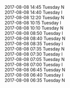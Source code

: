2017-08-08 14:45 Tuesday  N  
2017-08-08 14:40 Tuesday  I  
2017-08-08 12:20 Tuesday  N  
2017-08-08 10:15 Tuesday  I  
2017-08-08 10:10 Tuesday  N  
2017-08-08 08:50 Tuesday  I  
2017-08-08 08:40 Tuesday  N  
2017-08-08 08:35 Tuesday  I  
2017-08-08 07:35 Tuesday  N  
2017-08-08 07:30 Tuesday  I  
2017-08-08 07:05 Tuesday  N  
2017-08-08 07:00 Tuesday  I  
2017-08-08 06:45 Tuesday  N  
2017-08-08 06:40 Tuesday  I  
2017-08-08 06:35 Tuesday  N  
